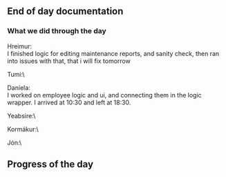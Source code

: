 ## End of day documentation

### What we did through the day 
Hreimur:\
I finished logic for editing maintenance reports, and sanity check, then ran into issues with that, that i will fix tomorrow


Tumi:\


Daníela:\
I worked on employee logic and ui, and connecting them in the logic wrapper. I arrived at 10:30 and left at 18:30.



Yeabsire:\


Kormákur:\


Jón:\


## Progress of the day